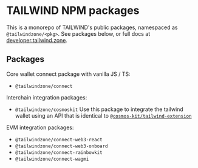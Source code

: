 # TAILWIND NPM packages 

This is a monorepo of TAILWIND's public packages, namespaced as `@tailwindzone/<pkg>`.
See packages below, or full docs at [developer.tailwind.zone](https://developer.tailwind.zone).

## Packages

Core wallet connect package with vanilla JS / TS:
- `@tailwindzone/connect` 

Interchain integration packages:
- `@tailwindzone/cosmoskit` Use this package to integrate the tailwind wallet using an API that is identical to [`@cosmos-kit/tailwind-extension`](https://www.npmjs.com/package/@cosmos-kit/tailwind-extension)  

EVM integration packages:
- `@tailwindzone/connect-web3-react` 
- `@tailwindzone/connect-web3-onboard` 
- `@tailwindzone/connect-rainbowkit` 
- `@tailwindzone/connect-wagmi`
